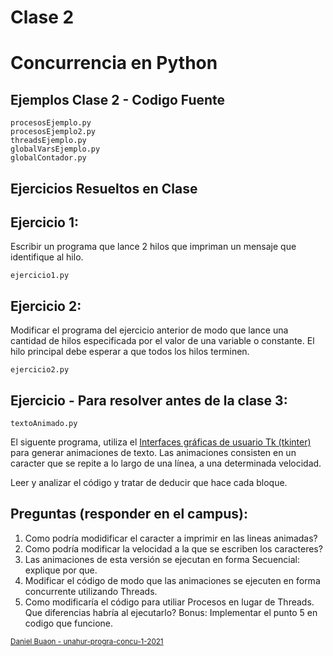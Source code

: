 # Clase 2
# Concurrencia en Python

## Ejemplos Clase 2 - Codigo Fuente
```
procesosEjemplo.py
procesosEjemplo2.py
threadsEjemplo.py
globalVarsEjemplo.py
globalContador.py
```
## Ejercicios Resueltos en Clase
## Ejercicio 1:
Escribir un programa que lance 2 hilos que impriman un mensaje que identifique al hilo.
```
ejercicio1.py
```

## Ejercicio 2:
Modificar el programa del ejercicio anterior de modo que lance una cantidad de hilos especificada por el valor de una variable o constante. El hilo principal debe esperar a que todos los hilos terminen.
```
ejercicio2.py

```  

## Ejercicio - Para resolver antes de la clase 3:

```
textoAnimado.py
```
El siguente programa, utiliza el [Interfaces gráficas de usuario Tk (tkinter)](https://docs.python.org/es/3/library/tk.html) para generar animaciones de texto.
Las animaciones consisten en un caracter que se repite a lo largo de una línea, a una determinada velocidad.

Leer y analizar el código y tratar de deducir que hace cada bloque.

## Preguntas (responder en el campus):

1. Como podría modidificar el caracter a imprimir en las lineas animadas?
2. Como podría modificar la velocidad a la que se escriben los caracteres?
3. Las animaciones de esta versión se ejecutan en forma Secuencial: explique por que.
4. Modificar el código de modo que las animaciones se ejecuten en forma concurrente utilizando Threads.
5. Como modificaría el código para utiliar Procesos en lugar de Threads. Que diferencias habría al ejecutarlo?
   Bonus: Implementar el punto 5 en codigo que funcione.



<sub>[Daniel Buaon - unahur-progra-concu-1-2021](https://github.com/unahur-progra-concu-1-2021)</sub>
